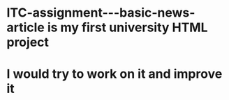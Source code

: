 # ITC-assignment---basic-news-article is my first university HTML project
# I would try to  work on it and improve it
